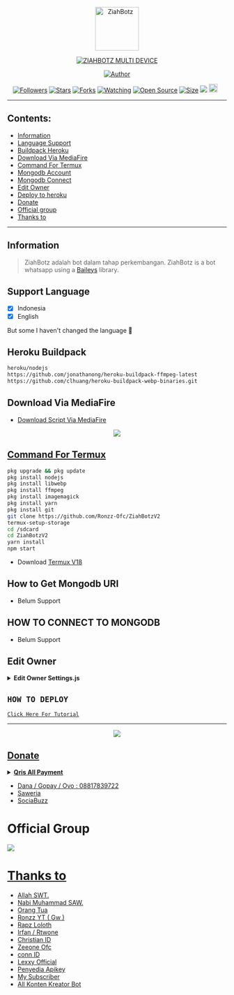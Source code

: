 <p align="center">
<img src="https://github.com/Ronzz-Ofc/ZiahBotzV2/blob/master/temp/media/logoNya.jpg" alt="ZiahBotz" width="100"/>


</p>
<p align="center">
<a href="#"><img title="ZIAHBOTZ MULTI DEVICE" src="https://img.shields.io/badge/ZIAHBOTZ MULTI DEVICE-green?colorA=%23ff0000&colorB=%23017e40&style=for-the-badge"></a>
</p>
<p align="center">
<a href="https://github.com/Ronzz-Ofc"><img title="Author" src="https://img.shields.io/badge/Author-Ronzz YT-red.svg?style=for-the-badge&logo=github"></a>
</p>
<p align="center">
<a href="https://github.com/Ronzz-Ofc/followers"><img title="Followers" src="https://img.shields.io/github/followers/Ronzz-Ofc?color=red&style=flat-square"></a>
<a href="https://github.com/Ronzz-Ofc/ZiahBotzV2/stargazers/"><img title="Stars" src="https://img.shields.io/github/stars/Ronzz-Ofc/ZiahBotzV2?color=blue&style=flat-square"></a>
<a href="https://github.com/Ronzz-Ofc/ZiahBotzV2/network/members"><img title="Forks" src="https://img.shields.io/github/forks/Ronzz-Ofc/ZiahBotzV2?color=red&style=flat-square"></a>
<a href="https://github.com/Ronzz-Ofc/ZiahBotzV2/watchers"><img title="Watching" src="https://img.shields.io/github/watchers/Ronzz-Ofc/ZiahBotzV2?label=Watchers&color=blue&style=flat-square"></a>
<a href="https://github.com/Ronzz-Ofc/ZiahBotzV2"><img title="Open Source" src="https://badges.frapsoft.com/os/v2/open-source.svg?v=103"></a>
<a href="https://github.com/Ronzz-Ofc/ZiahBotzV2/"><img title="Size" src="https://img.shields.io/github/repo-size/Ronzz-Ofc/ZiahBotzV2?style=flat-square&color=green"></a>
<a href="https://hits.seeyoufarm.com"><img src="https://hits.seeyoufarm.com/api/count/incr/badge.svg?url=https%3A%2F%2Fgithub.com%2FRonzz-Ofc%2FZiahBotzV2&count_bg=%2379C83D&title_bg=%23555555&icon=probot.svg&icon_color=%2300FF6D&title=hits&edge_flat=false"/></a>
<a href="https://github.com/Ronzz-Ofc/ZiahBotzV2/graphs/commit-activity"><img height="20" src="https://img.shields.io/badge/Maintained%3F-yes-green.svg"></a>&nbsp;&nbsp;
</p>
</div>

---

## Contents:
- [Information](#information)
- [Language Support](#support-language)
- [Buildpack Heroku](#heroku-buildpack)
- [Download Via MediaFire](#download-via-mediafire)
- [Command For Termux](#command-for-termux)
- [Mongodb Account](#how-to-get-mongodb-uri)
- [Mongodb Connect](#how-to-connect-to-mongodb)
- [Edit Owner](#edit-owner)
- [Deploy to heroku](#how-to-deploy)
- [Donate](#donate)
- [Official group](#official-group)
- [Thanks to](#thanks-to)

---

## Information
> ZiahBotz adalah bot dalam tahap perkembangan. ZiahBotz is a bot whatsapp using a [Baileys](https://github.com/adiwajshing/baileys) library.

## Support Language

- [x] Indonesia
- [x] English

But some I haven't changed the language 🛐

## Heroku Buildpack
```bash
heroku/nodejs
https://github.com/jonathanong/heroku-buildpack-ffmpeg-latest
https://github.com/clhuang/heroku-buildpack-webp-binaries.git
```

## Download Via MediaFire
- [Download Script  Via MediaFire](https://youtu.be/lBh31zXSoJU)

<p align="center">
<a href="https://youtu.be/lBh31zXSoJU"><img src="https://telegra.ph/file/95fef3e690ae041ffd7fd.jpg" />
</p>

## Command For Termux
```bash
pkg upgrade && pkg update
pkg install nodejs
pkg install libwebp
pkg install ffmpeg
pkg install imagemagick
pkg install yarn
pkg install git
git clone https://github.com/Ronzz-Ofc/ZiahBotzV2
termux-setup-storage
cd /sdcard
cd ZiahBotzV2
yarn install
npm start
```

- Download [Termux V18](https://sharelink.pw/apktermuxmod)

## How to Get Mongodb URI

- Belum Support

## HOW TO CONNECT TO MONGODB

- Belum Support

## Edit Owner 

<details>
    <summary> <b>Edit Owner Settings.js</b></summary><br/>

```ts
 {
 "contactOwner": "628xxx", 
 "botName": "Nama Bot", 
 "ownerName": "Nama Owner", 
 "sessionName": "session", 
 "footer": "Nama Bot © 2022", 
 "packname": "Nama Bot", 
 "author": "Nama Owner", 

 "youtube": "YouTube", 
 "github": "Github", 
 "instagram": "Instagram", 
 "tiktok": "TikTok", 
 "website": "Website", 
 "email": "Email", 
 "gender": "Gender/Jenis Kelamin", 
 "agama": "Agama", 
 "tanggallahir": "Tanggal Lahir", 
 "umur": "Umur", 
 "kelas": "Kelas", 
 "hobi": "Hobi", 
 "sifat": "Sifat", 
 "tinggal": "Tempat Tinggal", 
 "suka": "Kesukaan", 
 "benci": "Kebencian", 
 
  "api_alpha": "https://alphabot-api.herokuapp.com", 
  "apikey_alpha": "APIKEY", 
  
  "api_ronzz": "https://ronzz-api.herokuapp.com", 
  "apikey_ronzz": "APIKEY", 
 
 "api_zenz": "lexxybotygy", 
 "apikey_antlatic": "APIKEY", 

 "payment": {
    "qris": {
      "link_nya": "Link Qris/Foto qris", 
      "atas_nama": "Nama" 
    },
    "dana": {
      "nomer": "Nomor Dana", 
      "atas_nama": "Nama" 
    }},
    
  "pathQris": "./temp/media/qris.jpg", 
  "pathCont": "./temp/media/contributor.jpg", 
  "pathBc": "./temp/media/bc.jpg", 
  "pathThumb": "./temp/media/logoNya.jpg", 
  "pathThumb2": "./temp/media/logo.jpg", 
  "pathMenfes": "./temp/media/menfes.jpg" 
  }
```

</details>

## ```HOW TO DEPLOY```

[`Click Here For Tutorial`](https://youtu.be/RaUQUTrXK90?t=4m28s)<br>

----------

<p align="center">
  <a href="https://youtu.be/SdKHkld2NcI"><img src="https://a.top4top.io/p_2081imvxm1.jpg" />
</p>

## Donate
<details>
<summary> <b>Qris All Payment</b></summary><br/>
<img src="https://telegra.ph/file/3c485ff201d9337be14ef.jpg" />
</details>

- Dana / Gopay / Ovo : 08817839722
- [Saweria](https://saweria.co/RonzzYT)
- [SociaBuzz](https://sociabuzz.com/ronzzofc/donate)

# Official Group
<a href="https://chat.whatsapp.com/Eamzpgum2MXFUch9TBx75M"><img src="https://img.shields.io/badge/Official Group-25D366?style=for-the-badge&logo=whatsapp&logoColor=white" />

# Thanks to
- Allah SWT.
- Nabi Muhammad SAW.
- Orang Tua
- Ronzz YT ( Gw )
- Rapz Loloth
- Irfan / Rtwone
- Christian ID
- Zeeone Ofc
- conn ID
- Lexxy Official
- Penyedia Apikey
- My Subscriber
- All Konten Kreator Bot